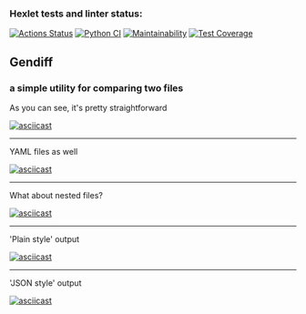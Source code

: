 ### Hexlet tests and linter status:
[![Actions Status](https://github.com/sgmdlt/python-project-lvl2/workflows/hexlet-check/badge.svg)](https://github.com/sgmdlt/python-project-lvl2/actions)
[![Python CI](https://github.com/sgmdlt/python-project-lvl2/actions/workflows/python_ci.yml/badge.svg?event=push)](https://github.com/sgmdlt/python-project-lvl2/actions/workflows/python_ci.yml)
[![Maintainability](https://api.codeclimate.com/v1/badges/af8221f6a553ed177b75/maintainability)](https://codeclimate.com/github/sgmdlt/python-project-lvl2/maintainability)
[![Test Coverage](https://api.codeclimate.com/v1/badges/af8221f6a553ed177b75/test_coverage)](https://codeclimate.com/github/sgmdlt/python-project-lvl2/test_coverage)

## Gendiff

### a simple utility for comparing two files


As you can see, it's pretty straightforward

[![asciicast](https://asciinema.org/a/6PxthfHSbvWfjUpNu8DbVB2sS.svg)](https://asciinema.org/a/6PxthfHSbvWfjUpNu8DbVB2sS)

---
YAML files as well

[![asciicast](https://asciinema.org/a/0ERCriSgbfXuBD0AQwEp4xoj5.svg)](https://asciinema.org/a/0ERCriSgbfXuBD0AQwEp4xoj5)

---
What about nested files?

[![asciicast](https://asciinema.org/a/Yl5lbYWFGVcUS6JSQovNRX4nL.svg)](https://asciinema.org/a/Yl5lbYWFGVcUS6JSQovNRX4nL)

---
'Plain style' output

[![asciicast](https://asciinema.org/a/yORDhCLBgLrePB5VxH5NcAenV.svg)](https://asciinema.org/a/yORDhCLBgLrePB5VxH5NcAenV)

---
'JSON style' output

[![asciicast](https://asciinema.org/a/OpqfH7kf1hwAwauXwpVA1bET2.svg)](https://asciinema.org/a/OpqfH7kf1hwAwauXwpVA1bET2)